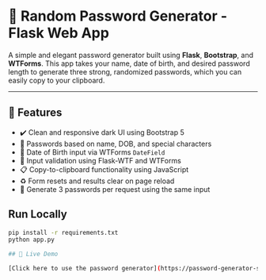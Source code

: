 # 🔐 Random Password Generator - Flask Web App

A simple and elegant password generator built using **Flask**, **Bootstrap**, and **WTForms**. This app takes your name, date of birth, and desired password length to generate three strong, randomized passwords, which you can easily copy to your clipboard.

---

## 🚀 Features

- ✔️ Clean and responsive dark UI using Bootstrap 5
- 🔐 Passwords based on name, DOB, and special characters
- 📅 Date of Birth input via WTForms `DateField`
- 🧪 Input validation using Flask-WTF and WTForms
- 📋 Copy-to-clipboard functionality using JavaScript
- ♻️ Form resets and results clear on page reload
- 🔁 Generate 3 passwords per request using the same input

## Run Locally

```bash
pip install -r requirements.txt
python app.py

## 🔗 Live Demo

[Click here to use the password generator](https://password-generator-svle.onrender.com)
